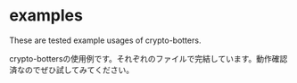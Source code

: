 # examples
These are tested example usages of crypto-botters.

crypto-bottersの使用例です。それぞれのファイルで完結しています。動作確認済なのでぜひ試してみてください。
